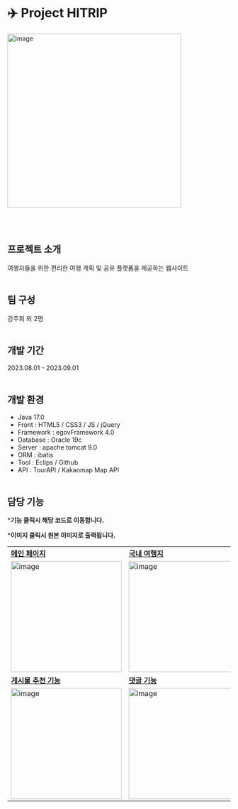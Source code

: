 # ✈️ Project HITRIP  
<img width="392" alt="image" src="https://github.com/zzheek/Project_Hitrip/assets/133830185/93a8613c-53e7-4b95-a824-6bdd1c468e28">

<br><br>

## 프로젝트 소개
여행자들을 위한 편리한 여행 계획 및 공유 플랫폼을 제공하는 웹사이트
<br><br>

## 팀 구성
강주희 외 2명
<br><br>

## 개발 기간
2023.08.01 - 2023.09.01
<br><br>

## 개발 환경
* Java 17.0
* Front : HTML5 / CSS3 / JS / jQuery
* Framework : egovFramework 4.0
* Database : Oracle 19c
* Server : apache tomcat 9.0
* ORM : ibatis
* Tool : Eclips / Github
* API : TourAPI / Kakaomap Map API
<br><br>

## 담당 기능
***기능 클릭시 해당 코드로 이동합니다.**

***이미지 클릭시 원본 이미지로 출력됩니다.**
<table>
  <tr>
    <td><b><a href="https://github.com/zzheek/Project_Hitrip/blob/3252ef542a1a11e5b8f009d1dd590b39a0b2cfed/src/main/webapp/main/main.jsp#L184C1-L442">메인 페이지</a></b></td>
    <td><b><a href="https://github.com/zzheek/Project_Hitrip/blob/c3a836f4bbb979230594ba247697757ed86390d0/src/main/webapp/trip/tripList.jsp#L144-L173">국내 여행지</a></b></td>
    <td><b><a href="https://github.com/zzheek/Project_Hitrip/blob/68ae212d97f08f6721624cf144305caba9792cc7/src/main/webapp/bsnm/bsnmJoinWrite.jsp#L114-L181">사업자 회원가입</a></b></td>
  </tr>
  <tr>
    <td><img width="250" alt="image" src="https://github.com/zzheek/Project_Hitrip/assets/133830185/6af1de36-5a7f-41be-9d43-1ceb42f7ce34"></td>
    <td><img width="250" alt="image" src="https://github.com/zzheek/Project_Hitrip/assets/133830185/fd03b9e7-a473-41d3-8268-87fd60aee49f"></td>
    <td><img width="250" alt="image" src="https://github.com/zzheek/Project_Hitrip/assets/133830185/da27439c-07fc-49b1-89c5-3959f9049bc8"></td>
  </tr>
  <tr>
    <td><b><a href="https://github.com/zzheek/Project_Hitrip/blob/68ae212d97f08f6721624cf144305caba9792cc7/src/main/webapp/review/reviewDetail.jsp#L213-L281">게시물 추천 기능</a></b></td>
    <td><b><a href="https://github.com/zzheek/Project_Hitrip/blob/68ae212d97f08f6721624cf144305caba9792cc7/src/main/webapp/review/reviewDetail.jsp#L282-L314">댓글 기능</a></b></td>
    <td><b><a href="https://github.com/zzheek/Project_Hitrip/blob/68ae212d97f08f6721624cf144305caba9792cc7/src/main/java/egov/hitrip/web/ReviewController.java#L121-L180">파일 업로드 기능</a></b></td>
  </tr>
  <tr>
    <td><img width="250" alt="image" src="https://github.com/zzheek/Project_Hitrip/assets/133830185/5f46b4f4-cbe8-4ae0-8143-ed59c2e72a78"></td>
    <td><img width="250" alt="image" src="https://github.com/zzheek/Project_Hitrip/assets/133830185/70062497-1e5a-41aa-8853-11532e2c897c"></td>
    <td><img width="250" alt="image" src="https://github.com/zzheek/Project_Hitrip/assets/133830185/a1d32c78-a97d-4403-8a5a-aba95746da5f"></td>
  </tr>
</table>





